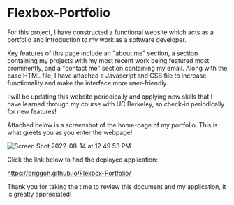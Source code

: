 # Flexbox-Portfolio
For this project, I have constructed a functional website which acts as a portfolio and introduction to my work as a software developer. 


Key features of this page include an "about me" section, a section containing my projects with my most recent work being featured most prominently, and a "contact me" section containing my email. Along with the base HTML file, I have attached a Javascript and CSS file to increase functionality and make the interface more user-friendly. 


I will be updating this website periodically and applying new skills that I have learned through my course with UC Berkeley, so check-in periodically for new features!


Attached below is a screenshot of the home-page of my portfolio. This is what greets you as you enter the webpage!

![Screen Shot 2022-08-14 at 12 49 53 PM](https://user-images.githubusercontent.com/109489824/184552988-4e2064ed-9d27-4045-ad0a-0d21e551b3f8.png)


Click the link below to find the deployed application: 


https://briggoh.github.io/Flexbox-Portfolio/


Thank you for taking the time to review this document and my application, it is greatly appreciated!

